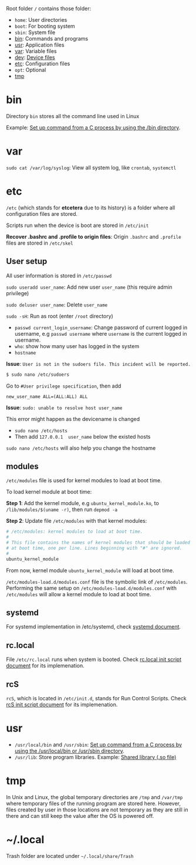 Root folder ``/`` contains those folder:

* ``home``: User directories
* ``boot``: For booting system
* ``sbin``: System file
* [bin](#bin):  Commands and programs
* [usr](#usr): Application files
* [var](#var): Variable files
* [dev](https://github.com/TranPhucVinh/Linux-Shell/blob/master/Physical%20layer/Device%20files/dev.md): [Device files](https://github.com/TranPhucVinh/Linux-Shell/tree/master/Physical%20layer/Device%20files)
* [etc](#etc): Configuration files
* ``opt``: Optional
* [tmp](#tmp)

# bin

Directory ``bin`` stores all the command line used in Linux

Example: [Set up command from a C process by using the /bin directory](https://github.com/TranPhucVinh/C/blob/master/Environment/README.md#linux-environment).

# var

``sudo cat /var/log/syslog``: View all system log, like ``crontab``, ``systemctl``

# etc

``/etc`` (which stands for **etcetera** due to its history) is a folder where all configuration files are stored.

Scripts run when the device is boot are stored in ``/etc/init``

**Recover .bashrc and .profile to origin files**: Origin ``.bashrc`` and ``.profile`` files are stored in ``/etc/skel``

## User setup

All user information is stored in ``/etc/passwd``

``sudo useradd user_name``: Add new user ``user_name`` (this require admin privilege)

``sudo deluser user_name``: Delete ``user_name``

``sudo -sH``: Run as root (enter ``/root`` directory)

* ``passwd current_login_username``: Change password of current logged in username, e.g ``passwd username`` where ``username`` is the current logged in username.
* ``who``: show how many user has logged in the system
* ``hostname``

**Issue**: ``User is not in the sudoers file. This incident will be reported.``

```bash
$ sudo nano /etc/sudoers
```

Go to ``#User privilege specification``, then add 

```
new_user_name ALL=(ALL:ALL) ALL
```

**Issue**: ``sudo: unable to resolve host user_name``

This error might happen as the devicename is changed

* ``sudo nano /etc/hosts``
* Then add ``127.0.0.1	user_name`` below the existed hosts

``sudo nano /etc/hosts`` will also help you change the hostname

## modules

``/etc/modules`` file is used for kernel modules to load at boot time.

To load kernel module at boot time:

**Step 1**: Add the kernel module, e.g ``ubuntu_kernel_module.ko``, to ``/lib/modules/$(uname -r)``, then run ``depmod -a``

**Step 2**: Update file ``/etc/modules`` with that kernel modules:

```sh
# /etc/modules: kernel modules to load at boot time.
#
# This file contains the names of kernel modules that should be loaded
# at boot time, one per line. Lines beginning with "#" are ignored.
#
ubuntu_kernel_module
```

From now, kernel module ``ubuntu_kernel_module`` will load at boot time.

``/etc/modules-load.d/modules.conf`` file is the symbolic link of ``/etc/modules``. Performing the same setup on ``/etc/modules-load.d/modules.conf`` with ``/etc/modules`` will allow a kernel module to load at boot time.

## systemd

For systemd implementation in /etc/systemd, check [systemd document](https://github.com/TranPhucVinh/Linux-Shell/blob/master/Physical%20layer/Systemd.md).

## rc.local

File ``/etc/rc.local`` runs when system is booted. Check [rc.local init script document](https://github.com/TranPhucVinh/Linux-Shell/blob/master/Physical%20layer/Init%20script/README.md#rclocal) for its implemenation.

## rcS

``rcS``, which is located in ``/etc/init.d``, stands for Run Control Scripts.  Check [rcS init script document](https://github.com/TranPhucVinh/Linux-Shell/blob/master/Physical%20layer/Init%20script/README.md#rcs) for its implemenation.


# usr

* ``/usr/local/bin`` and ``/usr/sbin``: [Set up command from a C process by using the /usr/local/bin or /usr/sbin directory](https://github.com/TranPhucVinh/C/blob/master/Environment/README.md#linux-environment).
* ``/usr/lib``: Store program libraries. Example: [Shared library (.so file)](https://github.com/TranPhucVinh/C/blob/master/Environment/Shared%20library.md)

# tmp

In Unix and Linux, the global temporary directories are ``/tmp`` and ``/var/tmp`` where temporary files of the running program are stored here. However, files created by user in those locations are not temporary as they are still in there and can still keep the value after the OS is powered off.

# ~/.local

Trash folder are located under ``~/.local/share/Trash``
